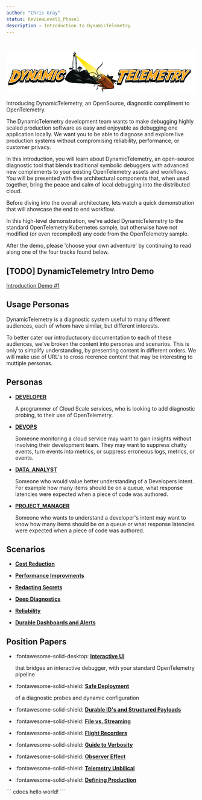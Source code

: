 ```yaml
---
author: "Chris Gray"
status: ReviewLevel1_Phase1
description : Introduction to DynamicTelemetry
---
```

#

![image](./orig_media/DynamicTelemetry.logo.png)

Introducing DynamicTelemetry, an OpenSource, diagnostic compliment to
OpenTelemetry.

The DynamicTelemetry development team wants to make debugging highly
scaled production software as easy and enjoyable as debugging one
application locally. We want you to be able to diagnose and explore live
production systems without compromising reliability, performance, or
customer privacy.

In this introduction, you will learn about DynamicTelemetry, an
open-source diagnostic tool that blends traditional symbolic debuggers
with advanced new complements to your existing OpenTelemetry assets and
workflows. You will be presented with five architectural components
that, when used together, bring the peace and calm of local debugging
into the distributed cloud.

Before diving into the overall architecture, lets watch a quick
demonstration that will showcase the end to end workflow.

In this high-level demonstration, we've added DynamicTelemetry to the
standard OpenTelemetry Kubernetes sample, but otherwise have not
modified (or even recompiled) any code from the OpenTelemetry sample.

After the demo, please 'choose your own adventure' by continuing to read
along one of the four tracks found below.

## \[TODO\] DynamicTelemetry Intro Demo

[Introduction Demo #1](./Demos/1_IntroDemo.md)

## Usage Personas

DynamicTelemetry is a diagnostic system useful to many different
audiences, each of whom have similar, but different interests.

To better cater our introductucory documentation to each of these
audiences, we've broken the content into personas and scenarios. This is
only to simplify understanding, by presenting content in different
orders. We will make use of URL's to cross reerence content that may be
interesting to muttiple personas.

## Personas

<div class="grid cards" markdown>

- [**DEVELOPER**](./Personas/Persona_Developer.document.md)



   A programmer of Cloud Scale services, who is looking to add
    diagnostic probing, to their use of OpenTelemetry.



-   [**DEVOPS**](./Personas/Persona_DevOps.document.md)


    Someone monitoring a cloud service may want to gain insights without
    involving their development team. They may want to suppress chatty
    events, turn events into metrics, or suppress erroneous logs,
    metrics, or events.



-   [**DATA_ANALYST**](./Personas/Persona_DataAnalysis.document.md)


    Someone who would value better understanding of a Developers intent.
    For example how many items should be on a queue, what response
    latencies were expected when a piece of code was authored.



-   [**PROJECT_MANAGER**](./Personas/Persona_ProjectManager.document.md)



    Someone who wants to understand a developer's intent may want to
    know how many items should be on a queue or what response latencies
    were expected when a piece of code was authored.

</div>


## Scenarios

<div class="grid cards" markdown>

- [**Cost Reduction**](./Scenarios/CostReduction.document.md)

-   [**Performance
    Improvments**](./Scenarios/PerformanceImprovements.document.md)

-   [**Redacting Secrets**](./Scenarios/RedactingSecrets.document.md)

-   [**Deep Diagnostics**](./Scenarios/DeepDiagnostics.document.md)

-   [**Reliability**](./Scenarios/Reliability.document.md)

-   [**Durable Dashboards and
    Alerts**](./Scenarios/DurableDashboards.Alerts.document.md)

</div>


## Position Papers

<div class="grid cards" markdown>

- :fontawesome-solid-desktop: [**Interactive UI**](./Scenarios/InteractiveUI.document.md)

    that bridges an interactive debugger, with your standard OpenTelemetry pipeline

- :fontawesome-solid-shield: [**Safe Deployment**](./PositionPapers/ConfigurationDeployment.document.md)

    of a diagnostic probes and dynamic configuration

- :fontawesome-solid-shield: [**Durable ID's and Structured Payloads**](./PositionPapers/DurableIds_StructuredPayloads.document.md)

- :fontawesome-solid-shield: [**File vs. Streaming**](./PositionPapers/FileAndStreaming.document.md)

- :fontawesome-solid-shield: [**Flight Recorders**](./PositionPapers/FlightRecorder.document.md)

- :fontawesome-solid-shield: [**Guide to Verbosity**](./PositionPapers/GuideToLogVerbosity.document.md)

- :fontawesome-solid-shield: [**Observer Effect**](./PositionPapers/ObserverEffect.document.md)

- :fontawesome-solid-shield: [**Telemetry Unbilical**](./PositionPapers/TelemetryUmbilical.document.md)

- :fontawesome-solid-shield: [**Defining Production**](./PositionPapers/DefiningProduction.document.md)

</div>
``` cdocs
hello world!
```
